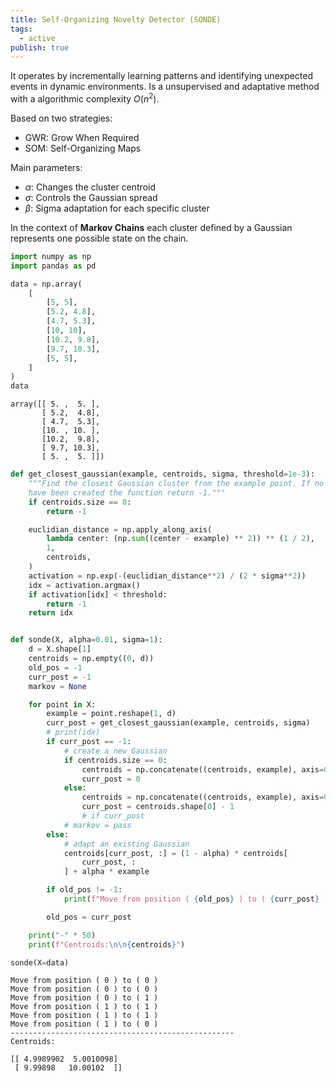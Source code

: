 ```yaml
---
title: Self-Organizing Novelty Detector (SONDE)
tags:
  - active
publish: true
---
```

It operates by incrementally learning patterns and identifying unexpected events in dynamic environments. Is a unsupervised and adaptative method with a algorithmic complexity $O(n^2)$.

Based on two strategies:

- GWR: Grow When Required
- SOM: Self-Organizing Maps

Main parameters:

- $\alpha$: Changes the cluster centroid
- $\sigma$: Controls the Gaussian spread
- $\beta$: Sigma adaptation for each specific cluster

In the context of __Markov Chains__ each cluster defined by a Gaussian represents one possible state on the chain.


```python
import numpy as np
import pandas as pd
```


```python
data = np.array(
    [
        [5, 5],
        [5.2, 4.8],
        [4.7, 5.3],
        [10, 10],
        [10.2, 9.8],
        [9.7, 10.3],
        [5, 5],
    ]
)
data
```




    array([[ 5. ,  5. ],
           [ 5.2,  4.8],
           [ 4.7,  5.3],
           [10. , 10. ],
           [10.2,  9.8],
           [ 9.7, 10.3],
           [ 5. ,  5. ]])




```python
def get_closest_gaussian(example, centroids, sigma, threshold=1e-3):
    """Find the closest Gaussian cluster from the example point. If no clusters
    have been created the function return -1."""
    if centroids.size == 0:
        return -1

    euclidian_distance = np.apply_along_axis(
        lambda center: (np.sum((center - example) ** 2)) ** (1 / 2),
        1,
        centroids,
    )
    activation = np.exp(-(euclidian_distance**2) / (2 * sigma**2))
    idx = activation.argmax()
    if activation[idx] < threshold:
        return -1
    return idx


def sonde(X, alpha=0.01, sigma=1):
    d = X.shape[1]
    centroids = np.empty((0, d))
    old_pos = -1
    curr_post = -1
    markov = None

    for point in X:
        example = point.reshape(1, d)
        curr_post = get_closest_gaussian(example, centroids, sigma)
        # print(idx)
        if curr_post == -1:
            # create a new Gaussian
            if centroids.size == 0:
                centroids = np.concatenate((centroids, example), axis=0)
                curr_post = 0
            else:
                centroids = np.concatenate((centroids, example), axis=0)
                curr_post = centroids.shape[0] - 1
                # if curr_post
            # markov = pass
        else:
            # adapt an existing Gaussian
            centroids[curr_post, :] = (1 - alpha) * centroids[
                curr_post, :
            ] + alpha * example

        if old_pos != -1:
            print(f"Move from position ( {old_pos} ) to ( {curr_post} )")

        old_pos = curr_post

    print("-" * 50)
    print(f"Centroids:\n\n{centroids}")
```


```python
sonde(X=data)
```

    Move from position ( 0 ) to ( 0 )
    Move from position ( 0 ) to ( 0 )
    Move from position ( 0 ) to ( 1 )
    Move from position ( 1 ) to ( 1 )
    Move from position ( 1 ) to ( 1 )
    Move from position ( 1 ) to ( 0 )
    --------------------------------------------------
    Centroids:

    [[ 4.9989902  5.0010098]
     [ 9.99898   10.00102  ]]
